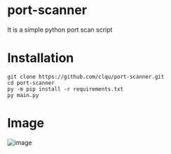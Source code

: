 # port-scanner
It is a simple python port scan script

# Installation
```
git clone https://github.com/clqu/port-scanner.git
cd port-scanner
py -m pip install -r requirements.txt
py main.py
```

# Image
![image](https://user-images.githubusercontent.com/76880977/126041000-5e1e1b5b-5b5a-4b0e-8c1d-5e2c1c5e2c1c.png)